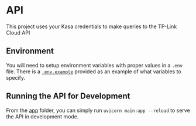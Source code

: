# API

This project uses your Kasa credentials to make queries to the TP-Link Cloud API

## Environment

You will need to setup environment variables with proper values in a `.env` file. There is a [`.env.example`](app/configuration/.env.example) provided as an example of what variables to specify.

## Running the API for Development

From the [app](app) folder, you can simply run `uvicorn main:app --reload` to serve the API in development mode.

